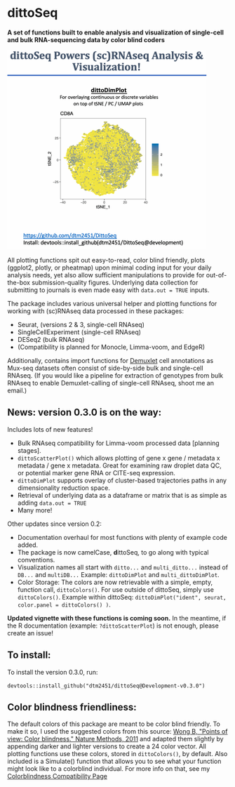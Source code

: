 # dittoSeq

**A set of functions built to enable analysis and visualization of single-cell and bulk RNA-sequencing data by color blind coders**

![Overview](Vignette/dittoSeq.gif)

All plotting functions spit out easy-to-read, color blind friendly, plots (ggplot2, plotly, or pheatmap) upon minimal coding input for your daily analysis needs, yet also allow sufficient manipulations to provide for out-of-the-box submission-quality figures.  Underlying data collection for submitting to journals is even made easy with `data.out = TRUE` inputs.

The package includes various universal helper and plotting functions for working with (sc)RNAseq data processed in these packages:

- Seurat, (versions 2 & 3, single-cell RNAseq)
- SingleCellExperiment (single-cell RNAseq)
- DESeq2 (bulk RNAseq)
- (Compatibility is planned for Monocle, Limma-voom, and EdgeR)

Additionally, contains import functions for [Demuxlet](https://github.com/statgen/demuxlet) cell annotations as Mux-seq datasets often consist of side-by-side bulk and single-cell RNAseq.  (If you would like a pipeline for extraction of genotypes from bulk RNAseq to enable Demuxlet-calling of single-cell RNAseq, shoot me an email.)

## News: version 0.3.0 is on the way:

Includes lots of new features!
  - Bulk RNAseq compatibility for Limma-voom processed data [planning stages].
  - `dittoScatterPlot()` which allows plotting of gene x gene / metadata x metadata / gene x metadata.  Great for examining raw droplet data QC, or potential marker gene RNA or CITE-seq expression.
  - `dittoDimPlot` supports overlay of cluster-based trajectories paths in any dimensionality reduction space.
  - Retrieval of underlying data as a dataframe or matrix that is as simple as adding `data.out = TRUE`
  - Many more!

Other updates since version 0.2: 
- Documentation overhaul for most functions with plenty of example code added.
- The package is now camelCase, **d**ittoSeq, to go along with typical conventions.
- Visualization names all start with `ditto...` and `multi_ditto...` instead of `DB...` and `multiDB...` Example: `dittoDimPlot` and `multi_dittoDimPlot`.
- Color Storage: The colors are now retrievable with a simple, empty, function call, `dittoColors()`.  For use outside of dittoSeq, simply use `dittoColors()`.  Example within dittoSeq: `dittoDimPlot("ident", seurat, color.panel = dittoColors() )`.

**Updated vignette with these functions is coming soon.** In the meantime, if the R documentation (example: `?dittoScatterPlot`) is not enough, please create an issue!

## To install:

To install the version 0.3.0, run:

```
devtools::install_github("dtm2451/dittoSeq@Development-v0.3.0")

```

## Color blindness friendliness:

The default colors of this package are meant to be color blind friendly.  To make it so, I used the suggested colors from this source: [Wong B, "Points of view: Color blindness." Nature Methods, 2011](https://www.nature.com/articles/nmeth.1618) and adapted them slightly by appending darker and lighter versions to create a 24 color vector. All plotting functions use these colors, stored in `dittoColors()`, by default. Also included is a Simulate() function that allows you to see what your function might look like to a colorblind individual. For more info on that, see my [Colorblindness Compatibility Page](ColorblindCompatibility)
